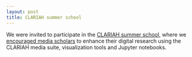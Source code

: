 ```yaml
---
layout: post
title: CLARIAH summer school
---
```

We were invited to participate in the [CLARIAH summer school](https://clariah.github.io/mediasuite-blog/blog/2018/02/16/CLARIAH-summer-school), 
where we [encouraged media scholars](https://twitter.com/lilimelgar/status/1014818016201269249) 
to enhance their digital research using the CLARIAH media suite, visualization tools and Jupyter notebooks.


